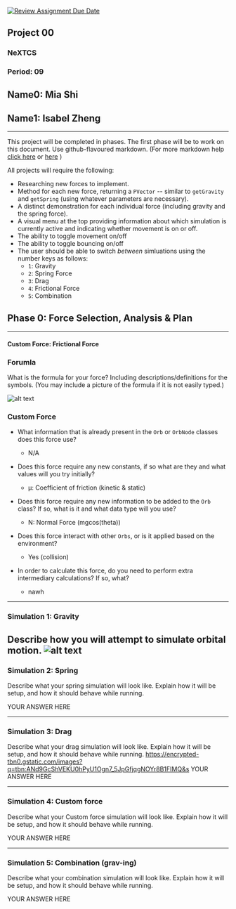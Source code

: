 [![Review Assignment Due Date](https://classroom.github.com/assets/deadline-readme-button-22041afd0340ce965d47ae6ef1cefeee28c7c493a6346c4f15d667ab976d596c.svg)](https://classroom.github.com/a/rXX1_Uiw)
## Project 00
### NeXTCS
### Period: 09
## Name0: Mia Shi
## Name1: Isabel Zheng
---

This project will be completed in phases. The first phase will be to work on this document. Use github-flavoured markdown. (For more markdown help [click here](https://github.com/adam-p/markdown-here/wiki/Markdown-Cheatsheet) or [here](https://docs.github.com/en/get-started/writing-on-github/getting-started-with-writing-and-formatting-on-github/basic-writing-and-formatting-syntax) )

All projects will require the following:
- Researching new forces to implement.
- Method for each new force, returning a `PVector`  -- similar to `getGravity` and `getSpring` (using whatever parameters are necessary).
- A distinct demonstration for each individual force (including gravity and the spring force).
- A visual menu at the top providing information about which simulation is currently active and indicating whether movement is on or off.
- The ability to toggle movement on/off
- The ability to toggle bouncing on/off
- The user should be able to switch _between_ simluations using the number keys as follows:
  - `1`: Gravity
  - `2`: Spring Force
  - `3`: Drag
  - `4`: Frictional Force
  - `5`: Combination


## Phase 0: Force Selection, Analysis & Plan
---------- 

#### Custom Force: Frictional Force

### Forumla
What is the formula for your force? Including descriptions/definitions for the symbols. (You may include a picture of the formula if it is not easily typed.)

![alt text](https://encrypted-tbn0.gstatic.com/images?q=tbn:ANd9GcShVEKU0hPyU1Ogn7_5JpGfjqgNOYr8B1FIMQ&s)

### Custom Force
- What information that is already present in the `Orb` or `OrbNode` classes does this force use?
  - N/A

- Does this force require any new constants, if so what are they and what values will you try initially?
  - μ: Coefficient of friction (kinetic & static)
- Does this force require any new information to be added to the `Orb` class? If so, what is it and what data type will you use?
  - N: Normal Force (mgcos(theta))

- Does this force interact with other `Orbs`, or is it applied based on the environment?
  - Yes (collision)

- In order to calculate this force, do you need to perform extra intermediary calculations? If so, what?
  - nawh

--- 

### Simulation 1: Gravity
Describe how you will attempt to simulate orbital motion.
![alt text](https://i.ytimg.com/vi/N__3zLT8zU0/maxresdefault.jpg)
--- 

### Simulation 2: Spring
Describe what your spring simulation will look like. Explain how it will be setup, and how it should behave while running.

YOUR ANSWER HERE

--- 

### Simulation 3: Drag
Describe what your drag simulation will look like. Explain how it will be setup, and how it should behave while running.
https://encrypted-tbn0.gstatic.com/images?q=tbn:ANd9GcShVEKU0hPyU1Ogn7_5JpGfjqgNOYr8B1FIMQ&s
YOUR ANSWER HERE

--- 

### Simulation 4: Custom force
Describe what your Custom force simulation will look like. Explain how it will be setup, and how it should behave while running.

YOUR ANSWER HERE

--- 

### Simulation 5: Combination (grav-ing)
Describe what your combination simulation will look like. Explain how it will be setup, and how it should behave while running.

YOUR ANSWER HERE

